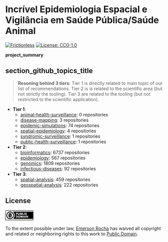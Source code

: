 # Incrível Epidemiologia Espacial e Vigilância em Saúde Pública/Saúde Animal
[![Frictionless](https://github.com/fititnt/awesome-spatial-epidemiology-and-public-health-surveillance/actions/workflows/frictionless.yml/badge.svg)](https://repository.frictionlessdata.io/pages/dashboard.html?user=fititnt&repo=awesome-spatial-epidemiology-and-public-health-surveillance&flow=frictionless)
[![License: CC0-1.0](https://img.shields.io/badge/License-CC0_1.0-lightgrey.svg)](http://creativecommons.org/publicdomain/zero/1.0/)

<!--
![Incrível Epidemiologia Espacial e Vigilância em Saúde Pública/Saúde Animal Banner](partials/awesome-spatial-epidemiology.jpg)
-->

**project_summary**


## section_github_topics_title
> **Resoning behind 3 tiers**: Tier 1 is directly related to main topic of our list of recommendations.
> Tier 2 is is related to the scientific area (but not strictly the tooling).
> Tier 3 are related to the tooling (but not restricted to the scientific application).

- **Tier 1**:
  - [animal-health-surveillance](https://github.com/topics/animal-health-surveillance): 0 repositories
  - [disease-mapping](https://github.com/topics/disease-mapping): 3 repositories
  - [epidemic-simulations](https://github.com/topics/epidemic-simulations): 74 repositories
  - [spatial-epidemiology](https://github.com/topics/spatial-epidemiology): 4 repositories
  - [syndromic-surveillance](https://github.com/topics/syndromic-surveillance): 1 repositories
  - [public-health-surveillance](https://github.com/topics/public-health-surveillance): 1 repositories
- **Tier 2**:
  - [bioinformatics](https://github.com/topics/bioinformatics): 6737 repositories
  - [epidemiology](https://github.com/topics/epidemiology): 567 repositories
  - [genomics](https://github.com/topics/genomics): 1809 repositories
  - [infectious-diseases](https://github.com/topics/infectious-diseases): 92 repositories
- **Tier 3**:
  - [spatial-analysis](https://github.com/topics/spatial-analysis): 459 repositories
  - [geospatial-analysis](https://github.com/topics/geospatial-analysis): 222 repositories

<!--

## section_general_concepts_title

### [disease diffusion mapping (Q5282121)](https://www.wikidata.org/wiki/Q5282121)
Disease diffusion occurs when a disease is transmitted to a new location. It implies that a disease spreads, or pours out, from a central source.

### [disease ecology (Q60703450)](https://www.wikidata.org/wiki/Q60703450)
Disease ecology is a sub-discipline of ecology concerned with the mechanisms, patterns, and effects of host-pathogen interactions, particularly those of infectious diseases

### [health geography (Q3286542)](https://www.wikidata.org/wiki/Q3286542)
Health geography is the application of geographical information, perspectives, and methods to the study of health, disease, and health care.

### [reverse zoonosis (Q1049711)](https://www.wikidata.org/wiki/Q1049711)
A reverse zoonosis, also known as a zooanthroponosis (Greek zoon "animal""

### [spatial epidemiology (Q7574064)](https://www.wikidata.org/wiki/Q7574064)
Spatial epidemiology is a subfield of epidemiology focused on the study of the spatial distribution of health outcomes; it is closely related to health geography.

### [synthetic data (Q7662746)](https://www.wikidata.org/wiki/Q7662746)
Synthetic data is any production data applicable to a given situation that are not obtained by direct measurement

### [Tobler's first law of geography (Q3436744)](https://www.wikidata.org/wiki/Q3436744)
the principle that, even though everything relates to everything else, nearby things are more related than distant things

### [zoonosis (Q182672)](https://www.wikidata.org/wiki/Q182672)
A zoonosis or zoonotic disease is an infectious disease of humans caused by a pathogen (an infectious agent, such as a bacterium, virus, parasite or prion) that has jumped from an animal (usually a vertebrate) to a human.


### Concepts reference from software or APIs

#### OpenStreetMap
- https://www.openstreetmap.org/key
- https://wiki.openstreetmap.org/wiki/Map_features
  - https://wiki.openstreetmap.org/wiki/Map_features#Healthcare_2

## section_data_title

> Note: at the moment, most data here are references to be used as reference for Synthetic Data.

### UN WPP - World Population Prospects

- https://population.un.org/wpp/Download/Standard/Population/

## section_software_title

### Synthetic Data
> Trivia: the initial reference here is based on [Top 10 Python Packages For Creating Synthetic Data](https://www.activestate.com/blog/top-10-python-packages-for-creating-synthetic-data/)

#### [DataSynthesizer (python)](https://github.com/DataResponsibly/DataSynthesizer)
null
```
pip install DataSynthesizer
```
#### [pydbgen (python)](https://github.com/tirthajyoti/pydbgen)
Random dataframe and database table generator
```
pip install pydbgen
```
#### [mimesis (python)](https://github.com/lk-geimfari/mimesis)
Mimesis is a high-performance fake data generator for Python, which provides data for a variety of purposes in a variety of languages. 
```
pip install mimesis
```
#### [SDV (python)](https://github.com/sdv-dev/SDV)
Synthetic Data Generation for tabular, relational and time series data.
```
pip install SDV
```
#### [plaitpy (python)](https://github.com/plaitpy/plaitpy)
plait.py - a fake data modeler 
```
pip install plaitpy
```
#### [timeseries-generator (python)](https://github.com/Nike-Inc/timeseries-generator)
A library to generate synthetic time series data by easy-to-use factors and generator
```
pip install timeseries-generator
```
#### [gretel-synthetics (python)](https://github.com/gretelai/gretel-synthetics)
Synthetic data generators for structured and unstructured text, featuring differentially private learning.
```
pip install gretel-synthetics
```
#### [scikit-learn (python)](https://github.com/scikit-learn/scikit-learn)
scikit-learn: machine learning in Python
```
pip install scikit-learn
```
#### [Mesa (python)](https://github.com/projectmesa/mesa)
Mesa is an agent-based modeling framework in Python
```
pip install Mesa
```
#### [zpy (python)](https://github.com/ZumoLabs/zpy)
Synthetic data for computer vision. An open source toolkit using Blender and Python.
```
pip install zpy-zumo
```

## To dos

- tabular format
- OWL/TTL format

-->

<!--


  {"name": "research-initiatives", "resources": [{"name": "biosafety-level-4-laboratories"}, {"name": "who-collaborating-centres"}, {"name": "woah-reference-laboratories"}]}
  research-initiatives
  
    biosafety-level-4-laboratories
  
    who-collaborating-centres
  
    woah-reference-laboratories
  

  {"name": "terminology-nomenclature-coding", "resources": [{"name": "who-icd-crosswalk"}, {"name": "woah-cmn-a"}, {"name": "{{ 'section_data_title' | t }}"}, {"name": "section_data_title"}]}
  terminology-nomenclature-coding
  
    who-icd-crosswalk
  
    woah-cmn-a
  
    section_data_title
  
    section_data_title
  


awesome-spatial-epidemiology-and-health-surveillance
{'path': 'data/biosafety-levels.hxl.tm.hxl.csv', 'name': 'biosafety-levels', 'profile': 'tabular-data-resource', 'scheme': 'file', 'format': 'csv', 'encoding': 'utf-8', 'schema': {'fields': [{'type': 'string', 'name': '#item+conceptum+codicem'}, {'type': 'string', 'name': '#item+rem+i_qcc+is_zxxx+ix_wikiq'}, {'type': 'string', 'name': '#item+rem+i_mul+is_zxxx'}]}}


-->


## License

[![Public Domain](partials/public-domain.png)](UNLICENSE)

To the extent possible under law, [Emerson Rocha](https://github.com/fititnt)
has waived all copyright and related or neighboring rights to this work to
[Public Domain](UNLICENSE).
